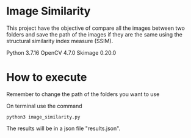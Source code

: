 # Image Similarity

This project have the objective of compare all the images between two folders
and save the path of the images if they are the same using the structural similarity index measure (SSIM).

Python 3.7.16
OpenCV 4.7.0
Skimage 0.20.0

# How to execute

Remember to change the path of the folders you want to use

On terminal use the command 

 `python3 image_similarity.py`

 The results will be in a json file "results.json".
